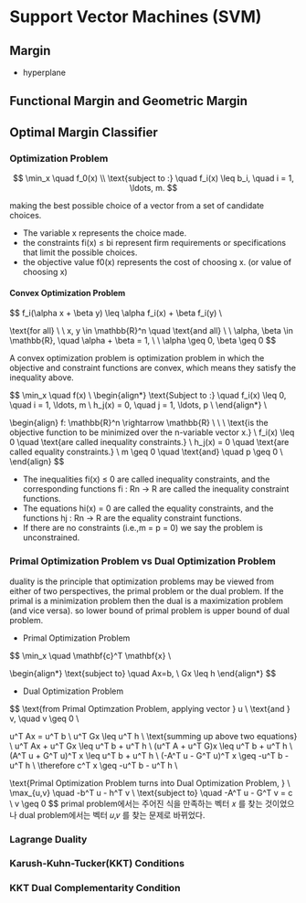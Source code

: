 # Support Vector Machines (SVM)

## Margin
 - hyperplane

## Functional Margin and Geometric Margin

## Optimal Margin Classifier
### Optimization Problem  

$$
\min_x \quad f_0(x) \\
\text{subject to :} \quad f_i(x) \leq b_i, \quad i = 1, \ldots, m. 
$$

making the best possible choice of a vector from a set of candidate choices.
- The variable x represents the choice made.
- the constraints fi(x) ≤ bi represent firm requirements or specifications that limit the possible choices.
- the objective value f0(x) represents the cost of choosing x. (or value of choosing x)

#### Convex Optimization Problem
$$
f_i(\alpha x + \beta y) \leq \alpha f_i(x) + \beta f_i(y) \\

\text{for all} \ \ x, y \in \mathbb{R}^n \quad \text{and all} \ \ \alpha, \beta \in \mathbb{R}, \quad \alpha + \beta = 1, \ \ \alpha \geq 0, \beta \geq 0 
$$

A convex optimization problem is optimization problem in which the objective and
constraint functions are convex, which means they satisfy the inequality above.

$$
\min_x \quad f(x) \\ 
\begin{align*}
\text{Subject to :} \quad f_i(x) \leq 0, \quad i = 1, \ldots, m \\
h_j(x) = 0, \quad j = 1, \ldots, p \\
\end{align*} \\


\begin{align}
f: \mathbb{R}^n \rightarrow \mathbb{R} \ \ \  \text{is the objective function to be minimized over the n-variable vector x.} \\ 
f_i(x) \leq 0 \quad \text{are called inequality constraints.} \\
h_j(x) = 0  \quad \text{are called equality constraints.} \\
m \geq 0 \quad \text{and} \quad p \geq 0 \\ 
\end{align}
$$
- The inequalities fi(x) ≤ 0 are called inequality constraints, and the
corresponding functions fi : Rn → R are called the inequality constraint functions.
- The equations hi(x) = 0 are called the equality constraints, and the functions
hj : Rn → R are the equality constraint functions.
- If there are no constraints (i.e.,m = p = 0) we say the problem is unconstrained.

### Primal Optimization Problem vs Dual Optimization Problem
duality is the principle that optimization problems may be viewed from either of two perspectives, the primal problem or the dual problem. If the primal is a minimization problem then the dual is a maximization problem (and vice versa). so lower bound of primal problem is upper bound of dual problem.

 - Primal Optimization Problem

$$
\min_x \quad \mathbf{c}^T \mathbf{x} \\

\begin{align*}
\text{subject to} \quad Ax=b, \\
Gx \leq h
\end{align*}
$$

 - Dual Optimization Problem

$$
\text{from Primal Optimzation Problem, applying vector } u \ \text{and } v, \quad v \geq 0 \\

u^T Ax = u^T b \\
u^T Gx \leq u^T h \\
\text{summing up above two equations} \\ 
u^T Ax + u^T Gx \leq u^T b + u^T h \\
(u^T A + u^T G)x \leq u^T b + u^T h \\
(A^T u + G^T u)^T x \leq u^T b + u^T h \\
(-A^T u - G^T u)^T x \geq -u^T b - u^T h \\
\therefore c^T x \geq -u^T b - u^T h \\

\text{Primal Optimization Problem turns into Dual Optimization Problem, } \\
\max_{u,v} \quad -b^T u - h^T v \\
\text{subject to} \quad -A^T u - G^T v = c \\
v \geq 0
$$
primal problem에서는 주어진 식을 만족하는 벡터 𝑥 를 찾는 것이었으나 dual problem에서는 벡터 𝑢,𝑣 를 찾는 문제로 바뀌었다.

### Lagrange Duality


### Karush-Kuhn-Tucker(KKT) Conditions
### KKT Dual Complementarity Condition